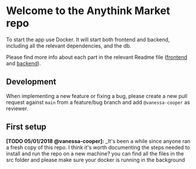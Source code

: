 # Welcome to the Anythink Market repo

To start the app use Docker. It will start both frontend and backend, including all the relevant dependencies, and the db.

Please find more info about each part in the relevant Readme file ([frontend](frontend/readme.md) and [backend](backend/README.md)).

## Development

When implementing a new feature or fixing a bug, please create a new pull request against `main` from a feature/bug branch and add `@vanessa-cooper` as reviewer.

## First setup

**[TODO 05/01/2018 @vanessa-cooper]:** \_It's been a while since anyone ran a fresh copy of this repo. I think it's worth documenting the steps needed to install and run the repo on a new machine?
you can find all the files in the src folder and please make sure your docker is running in the background
